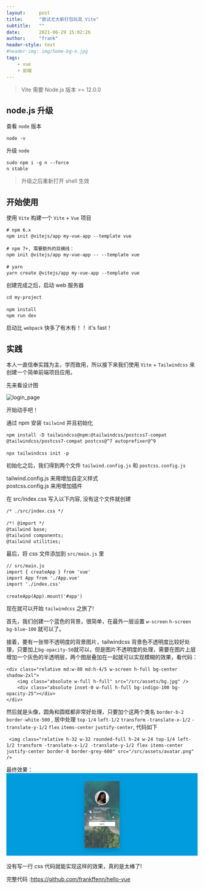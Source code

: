 ```yaml
---
layout:     post
title:      "尝试尤大新打包玩具 Vite"
subtitle:   ""
date:       2021-06-29 15:02:26
author:     "frank"
header-style: text
#header-img: img/home-bg-o.jpg
tags:
    - vue
    - 前端
---
```

 
>Vite 需要 Node.js 版本 >= 12.0.0

## node.js 升级

查看 `node` 版本    
```
node -v
```

升级 `node` 
```
sudo npm i -g n --force 
n stable 
```

 > 升级之后重新打开 shell 生效
 
 
 ## 开始使用
 
使用 `Vite` 构建一个 `Vite` + `Vue` 项目
```
# npm 6.x
npm init @vitejs/app my-vue-app --template vue

# npm 7+, 需要额外的双横线：
npm init @vitejs/app my-vue-app -- --template vue

# yarn
yarn create @vitejs/app my-vue-app --template vue
```

创建完成之后，启动 web 服务器
```
cd my-project

npm install
npm run dev
```

启动比 `webpack` 快多了有木有！！ it's fast！

## 实践

本人一直信奉实践为主，学而致用，所以接下来我们使用 `Vite` + `Tailwindcss` 来创建一个简单前端项目应用。

先来看设计图

![login_page](https://www.uidesigndaily.com/uploads/444/day_444.png)

开始动手吧！ 

通过 npm 安装 `tailwind` 并且初始化
```
npm install -D tailwindcss@npm:@tailwindcss/postcss7-compat @tailwindcss/postcss7-compat postcss@^7 autoprefixer@^9

npx tailwindcss init -p
```

初始化之后，我们得到两个文件 `tailwind.config.js` 和 `postcss.config.js`

tailwind.config.js 来用增加自定义样式       
postcss.config.js 来用增加插件      

在 src/index.css 写入以下内容, 没有这个文件就创建
```
/* ./src/index.css */

/*! @import */
@tailwind base;
@tailwind components;
@tailwind utilities;
```

最后，将 css 文件添加到  `src/main.js` 里
```
// src/main.js
import { createApp } from 'vue'
import App from './App.vue'
import './index.css'

createApp(App).mount('#app')
```

现在就可以开始 `tailwindcss` 之旅了! 

首先，我们创建一个蓝色的背景，很简单，在最外一层设置 `w-screen` `h-screen` `bg-blue-100` 就可以了。

接着，要有一张带不透明度的背景图片，tailwindcss 背景色不透明度比较好处理，只要加上`bg-opacity-50`就可以，但是图片不透明度的处理，需要在图片上层增加一个灰色的半透明层，两个图层叠加在一起就可以实现模糊的效果，看代码：

```
<div class="relative md:w-80 md:h-4/5 w-screen h-full bg-center shadow-2xl">
    <img class="absolute w-full h-full" src="/src/assets/bg.jpg" />
    <div class="absolute inset-0 w-full h-full bg-indigo-100 bg-opacity-25"></div>
</div>
```
然后就是头像，圆角和圆框都非常好处理，只要加个这两个类名  `border-b-2` `border-white-500` , 居中处理 `top-1/4` `left-1/2` `transform` `-translate-x-1/2` `-translate-y-1/2` `flex` `items-center` `justify-center`, 代码如下

```
 <img class="relative h-32 w-32 rounded-full h-24 w-24 top-1/4 left-1/2 transform -translate-x-1/2 -translate-y-1/2 flex items-center justify-center border-8 border-grey-600" src="/src/assets/avatar.png" />
```


最终效果：
![login](https://github.com/frankffenn/hello-vue/blob/master/screenshot/login.png?raw=true)

没有写一行 css 代码就能实现这样的效果，真的是太棒了!

完整代码 :https://github.com/frankffenn/hello-vue
